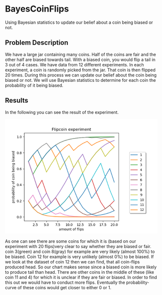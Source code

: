 # BayesCoinFlips
Using Bayesian statistics to update our belief about a coin being biased or not.

## Problem Description
We have a large jar containing many coins. Half of the coins are fair and the other half are biased towards tail. 
With a biased coin, you would flip a tail in 3 out of 4 cases. We have data from 12 different experiments. In each experiment, a coin is randomly picked from the jar. That coin is then flipped 20 times. During this process we can update our belief about the coin being biased or not. We will use Bayesian statistics to determine for each coin the probability of it being biased.

## Results

In the following you can see the result of the experiment.

![alt text](https://github.com/githubprgrammer/BayesCoinFlips/blob/master/Results.png)

As one can see there are some coins for which it is (based on our experiment with 20 flips)very clear to say whether they are biased or fair. coin 3(green) and coin 8(gray) for example are very likely (almost 100%) to be biased. Coin 12 for example is very unlikely (almost 0%) to be biased. If we look at the dataset of coin 12 then we can find, that all coin-flips produced head. So our chart makes sense since a biased coin is more likely to produce tail than head. There are other coins in the middle of these (like coin 11 and 4) for which it is unclear if they are fair or biased. In order to find this out we would have to conduct more
flips. Eventually the probability-curve of these coins would get closer to either 0 or 1.
